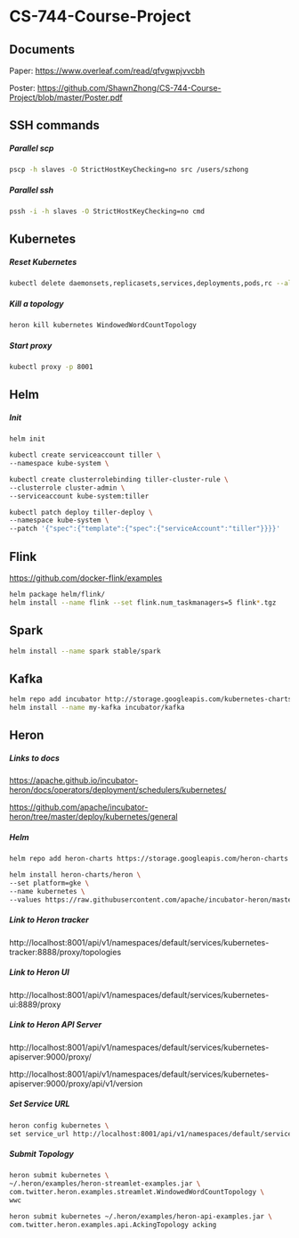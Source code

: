 # CS-744-Course-Project

## Documents

Paper: https://www.overleaf.com/read/qfvgwpjvvcbh

Poster: https://github.com/ShawnZhong/CS-744-Course-Project/blob/master/Poster.pdf


## SSH commands

##### Parallel scp

```sh
pscp -h slaves -O StrictHostKeyChecking=no src /users/szhong
```

##### Parallel ssh

```sh
pssh -i -h slaves -O StrictHostKeyChecking=no cmd
```

## Kubernetes

##### Reset Kubernetes

```sh
kubectl delete daemonsets,replicasets,services,deployments,pods,rc --all --grace-period=0 --force
```

##### Kill a topology

```sh
heron kill kubernetes WindowedWordCountTopology
```

##### Start proxy

```sh
kubectl proxy -p 8001
```

## Helm

##### Init

```sh
helm init

kubectl create serviceaccount tiller \
--namespace kube-system \

kubectl create clusterrolebinding tiller-cluster-rule \
--clusterrole cluster-admin \
--serviceaccount kube-system:tiller

kubectl patch deploy tiller-deploy \
--namespace kube-system \
--patch '{"spec":{"template":{"spec":{"serviceAccount":"tiller"}}}}'
```

## Flink

https://github.com/docker-flink/examples

```sh
helm package helm/flink/
helm install --name flink --set flink.num_taskmanagers=5 flink*.tgz
```

## Spark 

```sh
helm install --name spark stable/spark
```

## Kafka 
```sh
helm repo add incubator http://storage.googleapis.com/kubernetes-charts-incubator
helm install --name my-kafka incubator/kafka
```

## Heron

##### Links to docs

https://apache.github.io/incubator-heron/docs/operators/deployment/schedulers/kubernetes/

https://github.com/apache/incubator-heron/tree/master/deploy/kubernetes/general

##### Helm

```sh
helm repo add heron-charts https://storage.googleapis.com/heron-charts

helm install heron-charts/heron \
--set platform=gke \
--name kubernetes \
--values https://raw.githubusercontent.com/apache/incubator-heron/master/deploy/kubernetes/gke/small.yaml
```

##### Link to Heron tracker

http://localhost:8001/api/v1/namespaces/default/services/kubernetes-tracker:8888/proxy/topologies

##### Link to Heron UI

http://localhost:8001/api/v1/namespaces/default/services/kubernetes-ui:8889/proxy

##### Link to Heron API Server

http://localhost:8001/api/v1/namespaces/default/services/kubernetes-apiserver:9000/proxy/

http://localhost:8001/api/v1/namespaces/default/services/kubernetes-apiserver:9000/proxy/api/v1/version


##### Set Service URL

```sh
heron config kubernetes \
set service_url http://localhost:8001/api/v1/namespaces/default/services/kubernetes-apiserver:9000/proxy
```


##### Submit Topology

```sh
heron submit kubernetes \
~/.heron/examples/heron-streamlet-examples.jar \
com.twitter.heron.examples.streamlet.WindowedWordCountTopology \
wwc
```

```sh
heron submit kubernetes ~/.heron/examples/heron-api-examples.jar \
com.twitter.heron.examples.api.AckingTopology acking
```
